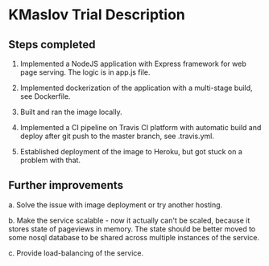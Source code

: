 # KMaslov Trial Description

## Steps completed

1. Implemented a NodeJS application with Express framework for web page serving. The logic is in app.js file.

2. Implemented dockerization of the application with a multi-stage build, see Dockerfile.

3. Built and ran the image locally.

4. Implemented a CI pipeline on Travis CI platform with automatic build and deploy after git push to the master branch, see .travis.yml.

5. Established deployment of the image to Heroku, but got stuck on a problem with that.

## Further improvements

a. Solve the issue with image deployment or try another hosting.

b. Make the service scalable - now it actually can't be scaled, because it stores state of pageviews in memory.
The state should be better moved to some nosql database to be shared across multiple instances of the service.

c. Provide load-balancing of the service.
